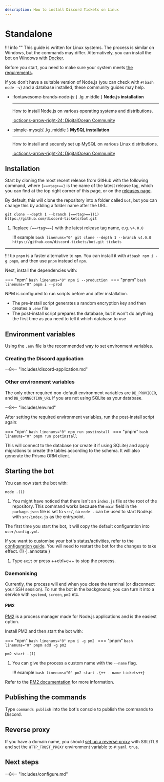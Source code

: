 ```yaml
---
description: How to install Discord Tickets on Linux
---
```


# Standalone

!!! info ""
	This guide is written for Linux systems.
	The process is similar on Windows, but the commands may differ.
    Alternatively, you can install the bot on Windows with [Docker](./docker.md).

Before you start, you need to make sure your system meets [the requirements](../index.md#requirements).

If you don't have a suitable version of Node.js (you can check with `#!bash node -v`) and a database installed,
these community guides may help.

<div class="grid cards" markdown>

-   :fontawesome-brands-node-js:{ .lg .middle } __Node.js installation__

    ---

    How to install Node.js on various operating systems and distributions.

    [:octicons-arrow-right-24: DigitalOcean Community](https://www.digitalocean.com/community/tutorial_collections/how-to-install-node-js)

-   :simple-mysql:{ .lg .middle } __MySQL installation__

    ---

    How to install and securely set up MySQL on various Linux distributions.

    [:octicons-arrow-right-24: DigitalOcean Community](https://www.digitalocean.com/community/tutorial_collections/how-to-install-mysql)


</div>

## Installation

Start by cloning the most recent release from GitHub with the following command,
where `{==<tag>==}` is the name of the latest release tag,
which you can find at the top right corner of this page,
or on the [releases page](https://github.com/discord-tickets/bot/releases/latest).

By default, this will clone the repository into a folder called `bot`,
but you can change this by adding a folder name after the URL.

<div class="annotate" markdown>

``` linenums="0"
git clone --depth 1 --branch {==<tag>==}(1) https://github.com/discord-tickets/bot.git
```

</div>

1. Replace `{==<tag>==}` with the latest release tag name, e.g. `v4.0.0`

    !!! example
        ```bash linenums="0"
        git clone --depth 1 --branch v4.0.0 https://github.com/discord-tickets/bot.git tickets
        ```

---

!!! tip
    `pnpm` is a faster alternative to `npm`.
    You can install it with `#!bash npm i -g pnpm`, and then use `pnpm` instead of `npm`.

Next, install the dependencies with:

=== "npm"
    ```bash linenums="0"
    npm i --production
    ```
=== "pnpm"
    ```bash linenums="0"
    pnpm i --prod
    ```


NPM is configured to run scripts before and after installation.

- The pre-install script generates a random encryption key and then creates a `.env` file
- The post-install script prepares the database, but it won't do anything the first time as you need to tell it which database to use

## Environment variables

Using the `.env` file is the recommended way to set environment variables.

### Creating the Discord application

--8<-- "includes/discord-application.md"

### Other environment variables

The only other required non-default environment variables are `DB_PROVIDER`,
and `DB_CONNECTION_URL` if you are not using SQLite as your database.

--8<-- "includes/env.md"

After setting the required environment variables, run the post-install script again:

=== "npm"
    ```bash linenums="0"
    npm run postinstall
    ```
=== "pnpm"
    ```bash linenums="0"
    pnpm run postinstall
    ```

This will connect to the database (or create it if using SQLite) and apply migrations to create the tables according to the schema.
It will also generate the Prisma ORM client.

## Starting the bot

You can now start the bot with:

<div class="annotate" markdown>

```linenums="0"
node .(1)
```

</div>

1. You might have noticed that there isn't an `index.js` file at the root of the repository. 
    This command works because the `main` field in the `package.json` file is set to `src/`,
    so `node .` can be used to start Node.js with `src/index.js` as the entrypoint.

The first time you start the bot, it will copy the default configuration into `user/config.yml`.

If you want to customise your bot's status/activities, refer to the [configuration guide](../configuration.md#main-configuration-file).
You will need to restart the bot for the changes to take effect. (1)
{ .annotate }

1. Type `exit` or press ++ctrl+c++ to stop the process.

### Daemonising

Currently, the process will end when you close the terminal (or disconnect your SSH session). 
To run the bot in the background, you can turn it into a service with  `systemd`, `screen`, `pm2` etc.

#### PM2

[PM2](https://pm2.keymetrics.io/) is a process manager made for Node.js applications and is the easiest option.

Install PM2 and then start the bot with:

=== "npm"
    ```bash linenums="0"
    npm i -g pm2
    ```
=== "pnpm"
    ```bash linenums="0"
    pnpm add -g pm2
    ```

<div class="annotate" markdown>

```linenums="0"
pm2 start .(1)
```

</div>

1. You can give the process a custom name with the  `--name` flag.

    !!! example
        ```bash linenums="0"
        pm2 start .{++ --name tickets++}
        ```

Refer to the [PM2 documentation](https://pm2.keymetrics.io/docs/usage/quick-start/) for more information.

## Publishing the commands

Type `commands publish` into the bot's console to publish the commands to Discord.

## Reverse proxy

If you have a domain name, you should [set up a reverse proxy](../reverse-proxy.md) with SSL/TLS
and set the `HTTP_TRUST_PROXY` environment variable to `#!yaml true`.

## Next steps

--8<-- "includes/configure.md"
